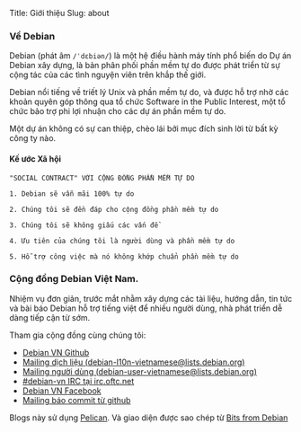 Title: Giới thiệu
Slug: about

### Về Debian
Debian (phát âm `/ˈdɛbiən/`) là một hệ điều hành máy tính phổ biến do Dự án Debian xây dựng, là bản phân phối phần mềm tự do được phát triển từ sự cộng tác của các tình nguyện viên trên khắp thế giới.

Debian nổi tiếng về triết lý Unix và phần mềm tự do, và được hỗ trợ nhờ các khoản quyên góp thông qua tổ chức Software in the Public Interest, một tổ chức bảo trợ phi lợi nhuận cho các dự án phần mềm tự do.

Một dự án không có sự can thiệp, chèo lái bởi mục đích sinh lời từ bất kỳ công ty nào.

#### Kế ước Xã hội 
```
"SOCIAL CONTRACT" VỚI CỘNG ĐỒNG PHẦN MỀM TỰ DO

1. Debian sẽ vẫn mãi 100% tự do

2. Chúng tôi sẽ đền đáp cho cộng đồng phần mềm tự do

3. Chúng tôi sẽ không giấu các vấn đề

4. Ưu tiên của chúng tôi là người dùng và phần mềm tự do

5. Hỗ trợ công việc mà nó không khớp chuẩn phần mềm tự do
```
### Cộng đồng Debian Việt Nam.

Nhiệm vụ đơn giản, trước mắt nhằm xây dựng các tài liệu, hướng dẫn, tin tức và bài báo Debian hỗ trợ tiếng việt để nhiều người dùng, nhà phát triển dễ dàng tiếp cận từ sớm.

Tham gia cộng đồng cùng chúng tôi:

 * [Debian VN Github](http://github.com/Debian-VN)
 * [Mailing dịch liệu (debian-l10n-vietnamese@lists.debian.org)](https://lists.debian.org/debian-l10n-vietnamese)
 * [Mailing người dùng (debian-user-vietnamese@lists.debian.org)](https://lists.debian.org/debian-user-vietnamese)
 * [\#debian-vn IRC tại irc.oftc.net](https://webchat.oftc.net/#debian-vn) 
 * [Debian VN Facebook](https://www.facebook.com/groups/debian-vn/) 
 * [Mailing báo commit từ github](mailto:debian-vn@googlegroups.com)

Blogs này sử dụng [Pelican][pelican]. Và giao diện được sao chép từ [Bits from Debian](https://bits.debian.org/)


[pelican]: http://getpelican.com/ "Find out about Pelican"
